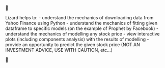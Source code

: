 🦎 

Lizard helps to:
      - understand the mechanics of downloading data from Yahoo Finance using Python
      - understand the mechanics of fitting given dataframe to specific models (on the example of Prophet by Facebook)
      - understand the mechanics of modelling any stock price 
      - view interactive plots (including components analysis) with the results of modelling
      - provide an opportunity to predict the given stock price (NOT AN INVESTMENT ADVICE, USE WITH CAUTION, etc...)
      
🦎
